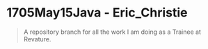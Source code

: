 # 1705May15Java - Eric_Christie
> A repository branch for all the work I am doing as a Trainee at Revature.
